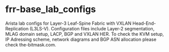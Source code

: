 # frr-base_lab_configs
Arista lab configs for Layer-3 Leaf-Spine Fabric with VXLAN Head-End-Replication (L3LS-V). Configuration files include Layer-2 segmentation, MLAG domain setup, LACP, BGP and VXLAN HER. To check the KVM setup, IP Adressing scheme, network diagrams and BGP ASN allocation please check the-bitmask.com.
